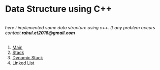  <h1>Data Structure using C++ </h1><br>
 <i>here i implemented some data structure using c++. If any problem occurs contact<b> rahul.et2016@gmail.com </b></i><br><br>
 <ol>
 <li><a href="https://github.com/rahulsa123/Data-Structure-using-c-/blob/master/src/Data_Structure.cpp">Main</a></li>
 <li><a href="https://github.com/rahulsa123/Data-Structure-using-c-/blob/master/src/Stack.cpp">Stack</a></li>
 <li><a href="https://github.com/rahulsa123/Data-Structure-using-c-/blob/master/src/DynamicStack.cpp">Dynamic Stack</a></li>
 <li><a href="https://github.com/rahulsa123/Data-Structure-using-c-/blob/master/src/Linked_List.cpp">Linked List</a></li>
 </ol>
